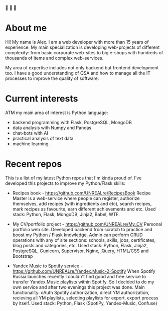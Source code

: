 :wave: :wave: :wave:

# About me
Hi! My name is Alex. I am a web developer with more than 15 years of experience. My main specialization is developing web-projects of different complexity: from basic corporate web-sites to big e-shops with hundreds of thousands of items and complex web-services.

My area of expertise includes not only backend but frontend development too. I have a good understanding of QSA and how to manage all the IT processes to improve the quality of software.

# Current interests
ATM my main area of interest is Python language:
- backend programming with Flask, PostgreSQL, MongoDB
- data analysis with Numpy and Pandas
- chat-bots with AI
- practical analysis of text data
- machine learning.

# Recent repos
This is a list of my latest Python repos that I'm kinda proud of. I've developed this projects to improve my Python/Flask skills:
- Recipes book - https://github.com/UNREALre/RecipesBook
Recipe Master is a web-service where people can register, authorize themselves, add recipes (with ingredients and etc), search recipes, mark recipes as favourite, earn different achievements and etc.
Used stack: Python, Flask, MongoDB, Jinja2, Babel, WTF.

- My CV/portfolio project - https://github.com/UNREALre/My_CV
Personal portfolio web site. Developed backend from scratch to practice and boost my Python / Flask knowledge. Admin can perform CRUD operations with any of site sections: schools, skills, jobs, certificates, blog posts and categories, etc.
Used stack: Python, Flask, Jinja2, PostgreSQL, Gunicorn, Supervisor, Nginx, jQuery, HTML/CSS and Bootstrap

- Yandex Music to Spotify service - https://github.com/UNREALre/Yandex.Music-2-Spotify
When Spotify Russia launches recently I couldn't find good and free service to transfer Yandex.Music playlists within Spotify. So I decided to do my own service and after two evenings this project was done.
Main functionality: oAuth Spotify authorization, direct YM authorization, recieving all YM playlists, selecting playlists for export, export process by itself.
Used stack: Python, Flask (SpotiPy, Yandex-Music, Confuse)
